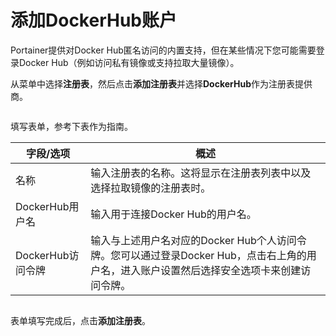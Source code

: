 # 添加DockerHub账户

Portainer提供对Docker Hub匿名访问的内置支持，但在某些情况下您可能需要登录Docker Hub（例如访问私有镜像或支持拉取大量镜像）。

从菜单中选择**注册表**，然后点击**添加注册表**并选择**DockerHub**作为注册表提供商。

<figure><img src="../..//assets/2.15-settings-registries-add-dockerhub.gif" alt=""><figcaption></figcaption></figure>

填写表单，参考下表作为指南。

| 字段/选项           | 概述                                                                                                                                                                                                                                 |
| ------------------- | ---------------------------------------------------------------------------------------------------------------------------------------------------------------------------------------------------------------------------------- |
| 名称                | 输入注册表的名称。这将显示在注册表列表中以及选择拉取镜像的注册表时。                                                                                                                                                              |
| DockerHub用户名     | 输入用于连接Docker Hub的用户名。                                                                                                                                                                                                   |
| DockerHub访问令牌   | 输入与上述用户名对应的Docker Hub个人访问令牌。您可以通过登录Docker Hub，点击右上角的用户名，进入账户设置然后选择安全选项卡来创建访问令牌。                                                                                        |

<figure><img src="../..//assets/2.15-settings-registries-add-dockerhub-details.png" alt=""><figcaption></figcaption></figure>

表单填写完成后，点击**添加注册表**。
